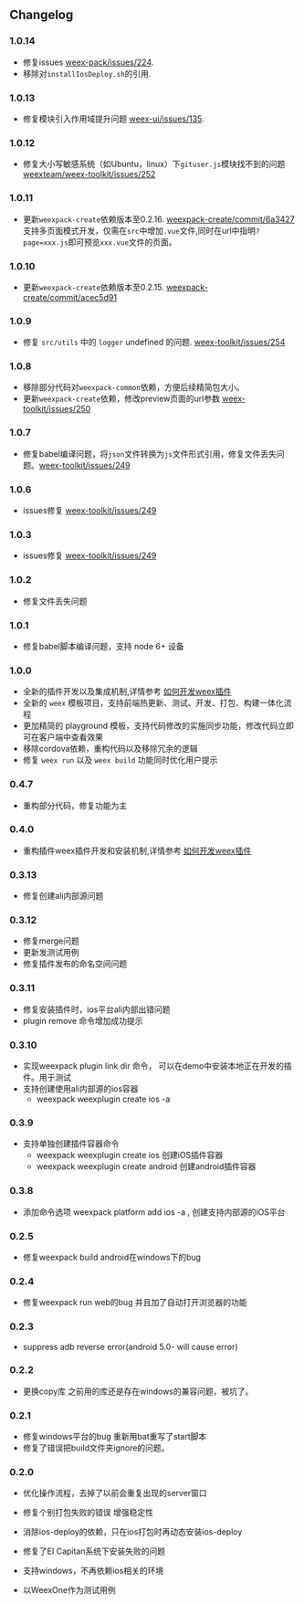 ## Changelog

### 1.0.14
* 修复issues [weex-pack/issues/224](https://github.com/weexteam/weex-pack/issues/224).
* 移除对`installIosDeploy.sh`的引用.

### 1.0.13
* 修复模块引入作用域提升问题 [weex-ui/issues/135](https://github.com/alibaba/weex-ui/issues/135).

### 1.0.12
* 修复大小写敏感系统（如Ubuntu，linux）下`gituser.js`模块找不到的问题[weexteam/weex-toolkit/issues/252](https://github.com/weexteam/weex-toolkit/issues/252)

### 1.0.11
* 更新`weexpack-create`依赖版本至0.2.16. [weexpack-create/commit/6a3427](https://github.com/weexteam/weexpack-create/commit/6a3427c7e91e6837350165f3ef277f08971ffe0c)
支持多页面模式开发，仅需在`src`中增加`.vue`文件,同时在url中指明`?page=xxx.js`即可预览`xxx.vue`文件的页面。

### 1.0.10
* 更新`weexpack-create`依赖版本至0.2.15. [weexpack-create/commit/acec5d91](https://github.com/weexteam/weexpack-create/commit/acec5d917a031390dce5f4993a0d4c8ff86e6143)

### 1.0.9
* 修复 `src/utils` 中的 `logger` undefined 的问题. [weex-toolkit/issues/254](https://github.com/weexteam/weex-toolkit/issues/254)

### 1.0.8
* 移除部分代码对`weexpack-common`依赖，方便后续精简包大小。
* 更新`weexpack-create`依赖，修改preview页面的url参数 [weex-toolkit/issues/250](https://github.com/weexteam/weex-toolkit/issues/250)

### 1.0.7
* 修复babel编译问题，将`json`文件转换为`js`文件形式引用，修复文件丢失问题。[weex-toolkit/issues/249](https://github.com/weexteam/weex-toolkit/issues/249)

### 1.0.6
* issues修复 [weex-toolkit/issues/249](https://github.com/weexteam/weex-toolkit/issues/249)

### 1.0.3
* issues修复 [weex-toolkit/issues/249](https://github.com/weexteam/weex-toolkit/issues/249)

### 1.0.2
* 修复文件丢失问题

### 1.0.1
* 修复babel脚本编译问题，支持 node 6+ 设备

### 1.0.0
* 全新的插件开发以及集成机制,详情参考 [如何开发weex插件](./doc/plugin-devloping-weexpack.md)
* 全新的 `weex` 模板项目，支持前端热更新、测试、开发、打包、构建一体化流程
* 更加精简的 playground 模板，支持代码修改的实施同步功能，修改代码立即可在客户端中查看效果
* 移除cordova依赖，重构代码以及移除冗余的逻辑
* 修复 `weex run` 以及 `weex build` 功能同时优化用户提示

### 0.4.7
* 重构部分代码，修复功能为主

### 0.4.0
* 重构插件weex插件开发和安装机制,详情参考 [如何开发weex插件](./doc/plugin-devloping-weexpack.md)

### 0.3.13
* 修复创建ali内部源问题


### 0.3.12
* 修复merge问题
* 更新发测试用例
* 修复插件发布的命名空间问题

### 0.3.11
* 修复安装插件时，ios平台ali内部出错问题
* plugin remove 命令增加成功提示

### 0.3.10
* 实现weexpack plugin link dir 命令， 可以在demo中安装本地正在开发的插件。用于测试
* 支持创建使用ali内部源的ios容器
  - weexpack weexplugin create ios -a

### 0.3.9
* 支持单独创建插件容器命令
  - weexpack weexplugin create ios 创建iOS插件容器
  - weexpack weexplugin create android 创建android插件容器

### 0.3.8
* 添加命令选项 weexpack platform add ios -a , 创建支持内部源的iOS平台

### 0.2.5
* 修复weexpack build android在windows下的bug

### 0.2.4
* 修复weexpack run web的bug 并且加了自动打开浏览器的功能

### 0.2.3
* suppress adb reverse error(android 5.0- will cause error)

### 0.2.2
* 更换copy库 之前用的库还是存在windows的兼容问题，被坑了。

### 0.2.1
* 修复windows平台的bug 重新用bat重写了start脚本
* 修复了错误把build文件夹ignore的问题。

### 0.2.0
* 优化操作流程，去掉了以前会重复出现的server窗口
* 修复个别打包失败的错误 增强稳定性
* 消除ios-deploy的依赖，只在ios打包时再动态安装ios-deploy
* 修复了EI Capitan系统下安装失败的问题
* 支持windows，不再依赖ios相关的环境
* 以WeexOne作为测试用例


  [1]: https://nodejs.org/
  [2]: https://www.npmjs.com/
  [3]: https://itunes.apple.com/us/app/xcode/id497799835?mt=12
  [4]: https://developer.android.com/studio/install.html
  [5]: https://developer.android.com/studio/run/managing-avds.html
  [6]: https://www.docker.com/
  [7]: https://developer.android.com/studio/releases/sdk-tools.html
  [8]: https://developer.android.com/studio/run/managing-avds.html


